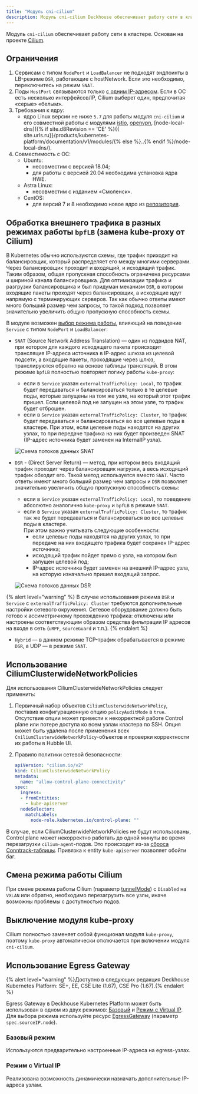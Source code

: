```yaml
---
title: "Модуль cni-cilium"
description: Модуль cni-cilium Deckhouse обеспечивает работу сети в кластере Kubernetes с помощью Cilium.
---
```


Модуль `cni-cilium` обеспечивает работу сети в кластере. Основан на проекте [Cilium](https://cilium.io/).

## Ограничения

1. Сервисам с типом `NodePort` и `LoadBalancer` не подходят эндпоинты в LB-режиме `DSR`, работающие с hostNetwork. Если это необходимо, переключитесь на режим `SNAT`.
1. Поды `HostPort` связываются только [с одним IP-адресом](https://github.com/deckhouse/deckhouse/issues/3035). Если в ОС есть несколько интерфейсов/IP, Cilium выберет один, предпочитая «серые» «белым».
1. Требования к ядру:
   * ядро Linux версии не ниже `5.7` для работы модуля `cni-cilium` и его совместной работы с модулями [istio](../istio/), [openvpn](../openvpn/), [node-local-dns]({% if site.d8Revision == 'CE' %}{{ site.urls.ru}}/products/kubernetes-platform/documentation/v1/modules/{% else %}..{% endif %}/node-local-dns/).
1. Совместимость с ОС:
   * Ubuntu:
     * несовместим с версией 18.04;
     * для работы с версией 20.04 необходима установка ядра HWE.
   * Astra Linux:
     * несовместим с изданием «Смоленск».
   * CentOS:
     * для версий 7 и 8 необходимо новое ядро из [репозитория](https://elrepo.org).

## Обработка внешнего трафика в разных режимах работы `bpfLB` (замена kube-proxy от Cilium)

В Kubernetes обычно используются схемы, где трафик приходит на балансировщик, который распределяет его между многими серверами. Через балансировщик проходит и входящий, и исходящий трафик. Таким образом, общая пропускная способность ограничена ресурсами и шириной канала балансировщика. Для оптимизации трафика и разгрузки балансировщика и был придуман механизм `DSR`, в котором входящие пакеты проходят через балансировщик, а исходящие идут напрямую с терминирующих серверов. Так как обычно ответы имеют много больший размер чем запросы, то такой подход позволяет значительно увеличить общую пропускную способность схемы.

В модуле возможен [выбор режима работы](configuration.html#parameters-bpflbmode), влияющий на поведение `Service` с типом `NodePort` и `LoadBalancer`:

* `SNAT` (Source Network Address Translation) — один из подвидов NAT, при котором для каждого исходящего пакета происходит трансляция IP-адреса источника в IP-адрес шлюза из целевой подсети, а входящие пакеты, проходящие через шлюз, транслируются обратно на основе таблицы трансляций. В этом режиме `bpfLB` полностью повторяет логику работы `kube-proxy`:
  * если в `Service` указан `externalTrafficPolicy: Local`, то трафик будет передаваться и балансироваться только в те целевые поды, которые запущены на том же узле, на который этот трафик пришел. Если целевой под не запущен на этом узле, то трафик будет отброшен.
  * если в `Service` указан `externalTrafficPolicy: Cluster`, то трафик будет передаваться и балансироваться во все целевые поды в кластере. При этом, если целевые поды находятся на других узлах, то при передаче трафика на них будет произведен SNAT (IP-адрес источника будет заменен на InternalIP узла).

   ![Схема потоков данных SNAT](../../images/cni-cilium/snat.png)

* `DSR` - (Direct Server Return) — метод, при котором весь входящий трафик проходит через балансировщик нагрузки, а весь исходящий трафик обходит его. Такой метод используется вместо `SNAT`. Часто ответы имеют много больший размер чем запросы и `DSR` позволяет значительно увеличить общую пропускную способность схемы:
  * если в `Service` указан `externalTrafficPolicy: Local`, то поведение абсолютно аналогично `kube-proxy` и `bpfLB` в режиме `SNAT`.
  * если в `Service` указан `externalTrafficPolicy: Cluster`, то трафик так же будет передаваться и балансироваться во все целевые поды в кластере.  
  При этом важно учитывать следующие особенности:
    * если целевые поды находятся на других узлах, то при передаче на них входящего трафика будет сохранен IP-адрес источника;
    * исходящий трафик пойдет прямо с узла, на котором был запущен целевой под;
    * IP-адрес источника будет заменен на внешний IP-адрес узла, на которую изначально пришел входящий запрос.

   ![Схема потоков данных DSR](../../images/cni-cilium/dsr.png)

{% alert level="warning" %}
В случае использования режима `DSR` и `Service` с `externalTrafficPolicy: Cluster` требуются дополнительные настройки сетевого окружения.
Сетевое оборудование должно быть готово к ассиметричному прохождению трафика: отключены или настроены соответствующим образом средства фильтрации IP адресов на входе в сеть (`uRPF`, `sourceGuard` и т.п.).
{% endalert %}

* `Hybrid` — в данном режиме TCP-трафик обрабатывается в режиме `DSR`, а UDP — в режиме `SNAT`.

## Использование CiliumClusterwideNetworkPolicies

Для использования CiliumClusterwideNetworkPolicies следует применить:

1. Первичный набор объектов `CiliumClusterwideNetworkPolicy`, поставив конфигурационную опцию `policyAuditMode` в `true`. Отсутствие опции может привести к некорректной работе Control plane или потере доступа ко всем узлам кластера по SSH. Опция может быть удалена после применения всех `CniliumClusterwideNetworkPolicy`-объектов и проверки корректности их работы в Hubble UI.
2. Правило политики сетевой безопасности:

   ```yaml
   apiVersion: "cilium.io/v2"
   kind: CiliumClusterwideNetworkPolicy
   metadata:
     name: "allow-control-plane-connectivity"
   spec:
     ingress:
     - fromEntities:
       - kube-apiserver
     nodeSelector:
       matchLabels:
         node-role.kubernetes.io/control-plane: ""
   ```

В случае, если CiliumClusterwideNetworkPolicies не будут использованы, Control plane может некорректно работать до одной минуты во время перезагрузки `cilium-agent`-подов. Это происходит из-за [сброса Conntrack-таблицы](https://github.com/cilium/cilium/issues/19367). Привязка к entity `kube-apiserver` позволяет обойти баг.

## Смена режима работы Cilium

При смене режима работы Cilium (параметр [tunnelMode](configuration.html#parameters-tunnelmode)) c `Disabled` на `VXLAN` или обратно, необходимо перезагрузить все узлы, иначе возможны проблемы с доступностью подов.

## Выключение модуля kube-proxy

Cilium полностью заменяет собой функционал модуля `kube-proxy`, поэтому `kube-proxy` автоматически отключается при включении модуля `cni-cilium`.

## Использование Egress Gateway

{% alert level="warning" %}Доступно в следующих редакция Deckhouse Kubernetes Platform: SE+, EE, CSE Lite (1.67), CSE Pro (1.67).{% endalert %}

Egress Gateway в Deckhouse Kubernetes Platform может быть использован в одном из двух режимов: [Базовый](#базовый-режим) и [Режим с Virtual IP](#режим-с-virtual-ip). Для выбора режима используйте ресурс [EgressGateway](cr.html#egressgateway) (параметр `spec.sourceIP.node`).

### Базовый режим

Используются предварительно настроенные IP-адреса на egress-узлах.

<div data-presentation="../../presentations/cni-cilium/egressgateway_base_ru.pdf"></div>
<!--- Source: https://docs.google.com/presentation/d/12l4w9ZS3Hpax1B7eOptm2dQX55VVAFzRTtyihw4Ie0c/ --->

### Режим с Virtual IP

Реализована возможность динамически назначать дополнительные IP-адреса узлам.

<div data-presentation="../../presentations/cni-cilium/egressgateway_virtualip_ru.pdf"></div>
<!--- Source: https://docs.google.com/presentation/d/1tmhbydjpCwhNVist9RT6jzO1CMpc-G1I7rczmdLzV8E/ --->

